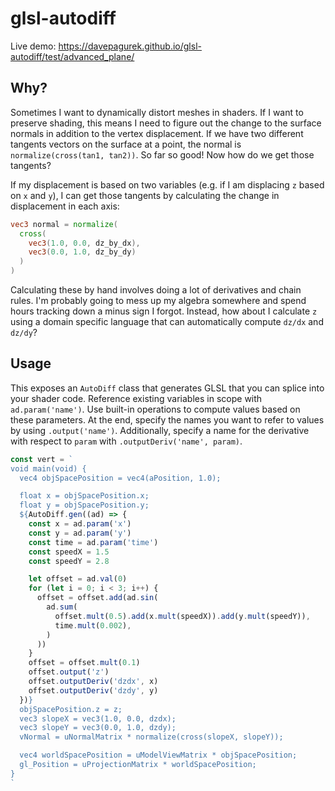 # glsl-autodiff

Live demo: https://davepagurek.github.io/glsl-autodiff/test/advanced_plane/

## Why?
Sometimes I want to dynamically distort meshes in shaders. If I want to preserve shading, this means I need to figure out the change to the surface normals in addition to the vertex displacement. If we have two different tangents vectors on the surface at a point, the normal is `normalize(cross(tan1, tan2))`. So far so good! Now how do we get those tangents?

If my displacement is based on two variables (e.g. if I am displacing `z` based on `x` and `y`), I can get those tangents by calculating the change in displacement in each axis:
```glsl
vec3 normal = normalize(
  cross(
    vec3(1.0, 0.0, dz_by_dx),
    vec3(0.0, 1.0, dz_by_dy)
  )
)
```

Calculating these by hand involves doing a lot of derivatives and chain rules. I'm probably going to mess up my algebra somewhere and spend hours tracking down a minus sign I forgot. Instead, how about I calculate `z` using a domain specific language that can automatically compute `dz/dx` and `dz/dy`?

## Usage
This exposes an `AutoDiff` class that generates GLSL that you can splice into your shader code. Reference existing variables in scope with `ad.param('name')`. Use built-in operations to compute values based on these parameters. At the end, specify the names you want to refer to values by using `.output('name')`. Additionally, specify a name for the derivative with respect to `param` with `.outputDeriv('name', param)`.
```js
const vert = `
void main(void) {
  vec4 objSpacePosition = vec4(aPosition, 1.0);

  float x = objSpacePosition.x;
  float y = objSpacePosition.y;
  ${AutoDiff.gen((ad) => {
    const x = ad.param('x')
    const y = ad.param('y')
    const time = ad.param('time')
    const speedX = 1.5
    const speedY = 2.8

    let offset = ad.val(0)
    for (let i = 0; i < 3; i++) {
      offset = offset.add(ad.sin(
        ad.sum(
          offset.mult(0.5).add(x.mult(speedX)).add(y.mult(speedY)),
          time.mult(0.002),
        )
      ))
    }
    offset = offset.mult(0.1)
    offset.output('z')
    offset.outputDeriv('dzdx', x)
    offset.outputDeriv('dzdy', y)
  })}
  objSpacePosition.z = z;
  vec3 slopeX = vec3(1.0, 0.0, dzdx);
  vec3 slopeY = vec3(0.0, 1.0, dzdy);
  vNormal = uNormalMatrix * normalize(cross(slopeX, slopeY));

  vec4 worldSpacePosition = uModelViewMatrix * objSpacePosition;
  gl_Position = uProjectionMatrix * worldSpacePosition;
}
`
```
